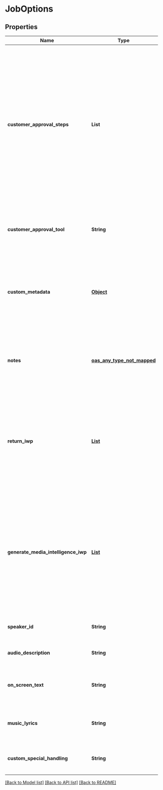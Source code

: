 # JobOptions
## Properties

| Name | Type | Description | Notes |
|------------ | ------------- | ------------- | -------------|
| **customer\_approval\_steps** | **List** | Requires your approval of a job at specified points in the workflow. When the job is ready for approval you will be emailed a link that will take you to a web based tool you can use to view, edit and approve the job. You may request approval at two points in the workflow: before translation and before the job is returned. | [optional] [default to []] |
| **customer\_approval\_tool** | **String** | Determines which web based tool to use for viewing, editing and approving jobs. | [optional] [default to CIELO24] |
| **custom\_metadata** | [**Object**](.md) | A JSON dictionary of key value pairs. These will be used as substitution strings when building the callback URL and custom DFXP caption header. | [optional] [default to null] |
| **notes** | [**oas_any_type_not_mapped**](.md) | Allows you to provide text that will be displayed to the transcriber when the job is processed. An HTML included will be escaped. | [optional] [default to null] |
| **return\_iwp** | [**List**](IWPEnum.md) | Allows you to receive additional callbacks when interim versions of the job are completed. If you specified a callback_url, then a callback will sent for FINAL regardless of the value of this option. | [optional] [default to []] |
| **generate\_media\_intelligence\_iwp** | [**List**](IWPEnum.md) | Requests that media intelligence be generated for the specified interim/final versions of the transcript. Media intelligence data is added to the ElementList and can be retrieve using the get_elementlist API call. See [ElementList](https://cielo24.readthedocs.io/en/latest/output_formats/elementlist.html#media-intelligence-label) for details. | [optional] [default to []] |
| **speaker\_id** | **String** | Requests that speaker names be identified. | [optional] [default to false] |
| **audio\_description** | **String** | Requests that all noises and sounds be identified. | [optional] [default to false] |
| **on\_screen\_text** | **String** | Requests that any text that appears in the media be added to the transcription. | [optional] [default to false] |
| **music\_lyrics** | **String** | Requests that lyrics to songs be transcribed instead of labeled [MUSIC]. | [optional] [default to false] |
| **custom\_special\_handling** | **String** | Requests that transcribers follow submitted instruction set. | [optional] [default to false] |

[[Back to Model list]](../README.md#documentation-for-models) [[Back to API list]](../README.md#documentation-for-api-endpoints) [[Back to README]](../README.md)

